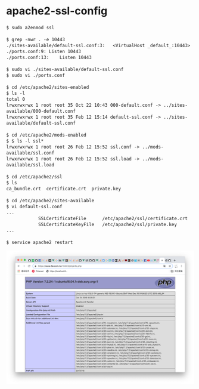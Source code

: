 # apache2-ssl-config

    $ sudo a2enmod ssl

    $ grep -nwr . -e 10443
    ./sites-available/default-ssl.conf:3:	<VirtualHost _default_:10443>
    ./ports.conf:9:	Listen 10443
    ./ports.conf:13:	Listen 10443
    
    $ sudo vi ./sites-available/default-ssl.conf
    $ sudo vi ./ports.conf
    
    $ cd /etc/apache2/sites-enabled
    $ ls -l
    total 0
    lrwxrwxrwx 1 root root 35 Oct 22 10:43 000-default.conf -> ../sites-available/000-default.conf
    lrwxrwxrwx 1 root root 35 Feb 12 15:14 default-ssl.conf -> ../sites-available/default-ssl.conf
    
    $ cd /etc/apache2/mods-enabled
    $ $ ls -l ssl*
    lrwxrwxrwx 1 root root 26 Feb 12 15:52 ssl.conf -> ../mods-available/ssl.conf
    lrwxrwxrwx 1 root root 26 Feb 12 15:52 ssl.load -> ../mods-available/ssl.load
    
    $ cd /etc/apache2/ssl
    $ ls
    ca_bundle.crt  certificate.crt  private.key
    
    $ cd /etc/apache2/sites-available
    $ vi default-ssl.conf
    ...
                SSLCertificateFile      /etc/apache2/ssl/certificate.crt
                SSLCertificateKeyFile   /etc/apache2/ssl/private.key
    ...
    
    $ service apache2 restart
    
![](https://github.com/Charles-Hsu/apache2-ssl-config/blob/master/apache2-https-10443.png)
    
    
    
    
